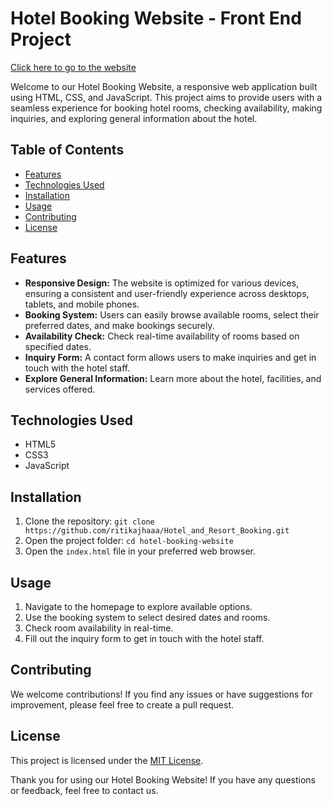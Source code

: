 
# Hotel Booking Website - Front End Project

[Click here to go to the website](https://ritikajhaaa.github.io/Hotel_and_Resort_Booking/)

Welcome to our Hotel Booking Website, a responsive web application built using HTML, CSS, and JavaScript. This project aims to provide users with a seamless experience for booking hotel rooms, checking availability, making inquiries, and exploring general information about the hotel.

## Table of Contents
- [Features](#features)
- [Technologies Used](#technologies-used)
- [Installation](#installation)
- [Usage](#usage)
- [Contributing](#contributing)
- [License](#license)

## Features
- **Responsive Design:** The website is optimized for various devices, ensuring a consistent and user-friendly experience across desktops, tablets, and mobile phones.
- **Booking System:** Users can easily browse available rooms, select their preferred dates, and make bookings securely.
- **Availability Check:** Check real-time availability of rooms based on specified dates.
- **Inquiry Form:** A contact form allows users to make inquiries and get in touch with the hotel staff.
- **Explore General Information:** Learn more about the hotel, facilities, and services offered.

## Technologies Used
- HTML5
- CSS3
- JavaScript

## Installation
1. Clone the repository: `git clone https://github.com/ritikajhaaa/Hotel_and_Resort_Booking.git`
2. Open the project folder: `cd hotel-booking-website`
3. Open the `index.html` file in your preferred web browser.

## Usage
1. Navigate to the homepage to explore available options.
2. Use the booking system to select desired dates and rooms.
3. Check room availability in real-time.
4. Fill out the inquiry form to get in touch with the hotel staff.



## Contributing
We welcome contributions! If you find any issues or have suggestions for improvement, please feel free to create a pull request.

## License
This project is licensed under the [MIT License](LICENSE).

Thank you for using our Hotel Booking Website! If you have any questions or feedback, feel free to contact us.
